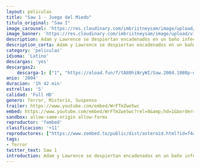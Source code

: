 ```yaml
---
layout: peliculas
title: "Saw 1 - Juego del Miedo"
titulo_original: "Saw I"
image_carousel: 'https://res.cloudinary.com/imbriitneysam/image/upload/v1544059527/saw1-poster-min.jpg'
image_banner: 'https://res.cloudinary.com/imbriitneysam/image/upload/v1544059526/saw1-banner-min.jpg'
description: Adam y Lawrence se despiertan encadenados en un baño infecto con un cadáver entre ellos. Su secuestrador es un maniaco, cuyo juego consiste en forzar a sus cautivos a herirse a sí mismos o a otros para permanecer vivos.
description_corta: Adam y Lawrence se despiertan encadenados en un baño infecto con un cadáver entre ellos. Su secuestrador es un maniaco, cuyo juego consiste en forzar a sus cautivos a herirse a sí mismos o a otros para permanecer vivos.
category: 'peliculas'
idioma: 'Latino'
descargas: 'yes'
descargas2:
    descarga-1: ["1", "https://oload.fun/f/tA80hiNryWI/Saw.2004.1080p-dual-lat.mp4", "https://www.google.com/s2/favicons?domain=openload.co","OpenLoad","https://res.cloudinary.com/imbriitneysam/image/upload/v1541473684/mexico.png", "Latino", "Full HD"]
anio: '2004'
duracion: '1h 42 min'
estrellas: '5'
calidad: 'Full HD'
genero: Terror, Misterio, Suspenso
trailer: https://www.youtube.com/embed/WrFTmZwe5wc
embed: https://www.youtube.com/embed/WrFTmZwe5wc?rel=0&amp;hd=1&border=0&wmode=opaque&enablejsapi=1&modestbranding=1&controls=1&showinfo=1
sandbox: allow-same-origin allow-forms
reproductor: 'fembed'
clasificacion: '+11'
reproductores: ["https://www.zembed.to/public/dist/asteroid.html?id=f4ad6412f3e09b840749a05040919bab&title=Saw"]
tags:
- Terror
twitter_text: Saw 1
introduction: Adam y Lawrence se despiertan encadenados en un baño infecto con un cadáver entre ellos. Su secuestrador es un maniaco, cuyo juego consiste en forzar a sus cautivos a herirse a sí mismos o a otros para permanecer vivos.
---
```



 








